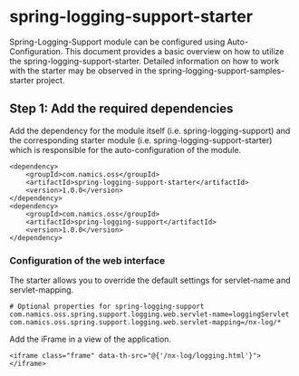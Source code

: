 # spring-logging-support-starter

Spring-Logging-Support module can be configured using Auto-Configuration. This document provides a basic overview on how to utilize the spring-logging-support-starter. Detailed information on how to work with the starter may be observed in the spring-logging-support-samples-starter project.

## Step 1: Add the required dependencies

Add the dependency for the module itself (i.e. spring-logging-support) and the corresponding starter module (i.e. spring-logging-support-starter) which is responsible for the auto-configuration of the module.

    <dependency>
        <groupId>com.namics.oss</groupId>
        <artifactId>spring-logging-support-starter</artifactId>
        <version>1.0.0</version>
    </dependency>
    <dependency>
        <groupId>com.namics.oss</groupId>
        <artifactId>spring-logging-support</artifactId>
        <version>1.0.0</version>
    </dependency>

### Configuration of the web interface
The starter allows you to override the default settings for servlet-name and servlet-mapping.

    # Optional properties for spring-logging-support
    com.namics.oss.spring.support.logging.web.servlet-name=loggingServlet
	com.namics.oss.spring.support.logging.web.servlet-mapping=/nx-log/*
   
Add the iFrame in a view of the application.

	<iframe class="frame" data-th-src="@{'/nx-log/logging.html'}"></iframe>
